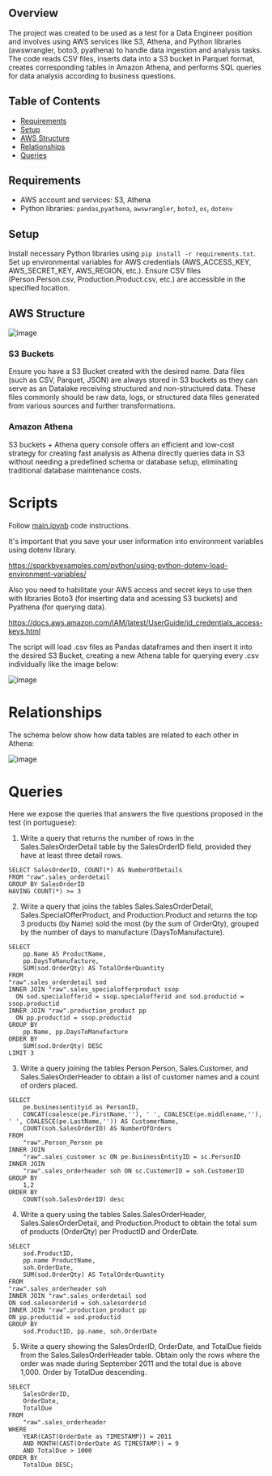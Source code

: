 ## Overview

The project was created to be used as a test for a Data Engineer position and involves using AWS services like S3, Athena, and Python libraries (awswrangler, boto3, pyathena) to handle data ingestion and analysis tasks. The code reads CSV files, inserts data into a S3 bucket in Parquet format, creates corresponding tables in Amazon Athena, and performs SQL queries for data analysis according to business questions.

## Table of Contents

- [Requirements](#requirements)
- [Setup](#setup)
- [AWS Structure](#aws-structure)
- [Relationships](#relationships)
- [Queries](#queries)

## Requirements
- AWS account and services: S3, Athena
- Python libraries: `pandas`,`pyathena`, `awswrangler`, `boto3`, `os`, `dotenv`

## Setup
Install necessary Python libraries using ```pip install -r requirements.txt```.
Set up environmental variables for AWS credentials (AWS_ACCESS_KEY, AWS_SECRET_KEY, AWS_REGION, etc.).
Ensure CSV files (Person.Person.csv, Production.Product.csv, etc.) are accessible in the specified location.

## AWS Structure

![image](https://github.com/viniciusfjacinto/data-engineering-test/assets/87664450/a8aff113-ac02-4640-b3bb-45aa7f83a940)

### S3 Buckets

Ensure you have a S3 Bucket created with the desired name. Data files (such as CSV, Parquet, JSON) are always stored in S3 buckets as they can serve as an Datalake receiving structured and non-structured data. These files commonly should be raw data, logs, or structured data files generated from various sources and further transformations.

### Amazon Athena
S3 buckets + Athena query console offers an efficient and low-cost strategy for creating fast analysis as Athena directly queries data in S3 without needing a predefined schema or database setup, eliminating traditional database maintenance costs.

# Scripts
Follow [main.ipynb](https://github.com/viniciusfjacinto/data-engineering-test/blob/main/main.ipynb) code instructions.

It's important that you save your user information into environment variables using dotenv library.

https://sparkbyexamples.com/python/using-python-dotenv-load-environment-variables/

Also you need to habilitate your AWS access and secret keys to use then with libraries Boto3 (for inserting data and acessing S3 buckets) and Pyathena (for querying data). 

https://docs.aws.amazon.com/IAM/latest/UserGuide/id_credentials_access-keys.html

The script will load .csv files as Pandas dataframes and then insert it into the desired S3 Bucket, creating a new Athena table for querying every .csv individually like the image below:


![image](https://github.com/viniciusfjacinto/data-engineering-test/assets/87664450/f2588105-9814-4850-9acd-e1537a1acce8)

# Relationships
The schema below show how data tables are related to each other in Athena:

![image](https://github.com/viniciusfjacinto/data-engineering-test/assets/87664450/8f745a4a-cb83-43b8-b930-30fc1f74d8e6)

# Queries

Here we expose the queries that answers the five questions proposed in the test (in portuguese):

1.	Write a query that returns the number of rows in the Sales.SalesOrderDetail table by the SalesOrderID field, provided they have at least three detail rows.
```
SELECT SalesOrderID, COUNT(*) AS NumberOfDetails
FROM "raw".sales_orderdetail
GROUP BY SalesOrderID
HAVING COUNT(*) >= 3
```

2.	Write a query that joins the tables Sales.SalesOrderDetail, Sales.SpecialOfferProduct, and Production.Product and returns the top 3 products (by Name) sold the most (by the sum of OrderQty), grouped by the number of days to manufacture (DaysToManufacture).
```
SELECT
    pp.Name AS ProductName,
    pp.DaysToManufacture,
    SUM(sod.OrderQty) AS TotalOrderQuantity
FROM
"raw".sales_orderdetail sod
INNER JOIN "raw".sales_specialofferproduct ssop
  ON sod.specialofferid = ssop.specialofferid and sod.productid = ssop.productid
INNER JOIN "raw".production_product pp
  ON pp.productid = ssop.productid
GROUP BY
    pp.Name, pp.DaysToManufacture
ORDER BY
    SUM(sod.OrderQty) DESC
LIMIT 3
```

3.	Write a query joining the tables Person.Person, Sales.Customer, and Sales.SalesOrderHeader to obtain a list of customer names and a count of orders placed.
```
SELECT
    pe.businessentityid as PersonID,
    CONCAT(coalesce(pe.FirstName,''), ' ', COALESCE(pe.middlename,''), ' ', COALESCE(pe.LastName,'')) AS CustomerName,
    COUNT(soh.SalesOrderID) AS NumberOfOrders
FROM
    "raw".Person_Person pe
INNER JOIN
    "raw".sales_customer sc ON pe.BusinessEntityID = sc.PersonID
INNER JOIN
    "raw".sales_orderheader soh ON sc.CustomerID = soh.CustomerID
GROUP BY
    1,2
ORDER BY
    COUNT(soh.SalesOrderID) desc
```

4.	Write a query using the tables Sales.SalesOrderHeader, Sales.SalesOrderDetail, and Production.Product to obtain the total sum of products (OrderQty) per ProductID and OrderDate.
```
SELECT
    sod.ProductID,
    pp.name ProductName,
    soh.OrderDate,
    SUM(sod.OrderQty) AS TotalOrderQuantity
FROM
"raw".sales_orderheader soh
INNER JOIN "raw".sales_orderdetail sod
ON sod.salesorderid = soh.salesorderid
INNER JOIN "raw".production_product pp
ON pp.productid = sod.productid
GROUP BY
    sod.ProductID, pp.name, soh.OrderDate
```

5.	Write a query showing the SalesOrderID, OrderDate, and TotalDue fields from the Sales.SalesOrderHeader table. Obtain only the rows where the order was made during September 2011 and the total due is above 1,000. Order by TotalDue descending.

```
SELECT
    SalesOrderID,
    OrderDate,
    TotalDue
FROM
    "raw".sales_orderheader
WHERE
    YEAR(CAST(OrderDate as TIMESTAMP)) = 2011
    AND MONTH(CAST(OrderDate AS TIMESTAMP)) = 9
    AND TotalDue > 1000
ORDER BY
    TotalDue DESC;
```
